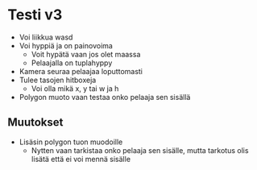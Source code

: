 # Testi v3
- Voi liikkua wasd
- Voi hyppiä ja on painovoima
	- Voit hypätä vaan jos olet maassa
	- Pelaajalla on tuplahyppy
- Kamera seuraa pelaajaa loputtomasti
- Tulee tasojen hitboxeja
	- Voi olla mikä x, y tai w ja h
- Polygon muoto vaan testaa onko pelaaja sen sisällä

## Muutokset
- Lisäsin polygon tuon muodoille
	- Nytten vaan tarkistaa onko pelaaja sen sisälle, mutta tarkotus olis lisätä että ei voi mennä sisälle